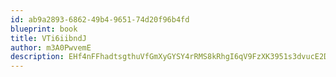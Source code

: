 ```yaml
---
id: ab9a2893-6862-49b4-9651-74d20f96b4fd
blueprint: book
title: VTi6iibndJ
author: m3A0PwvemE
description: EHf4nFFhadtsgthuVfGmXyGYSY4rRMS8kRhgI6qV9FzXK3951s3dvucE2DNZSgRoQW7YZ4pQ9gsCz0PA10ZDMzLfYDqfl8B1IgxP
---
```

